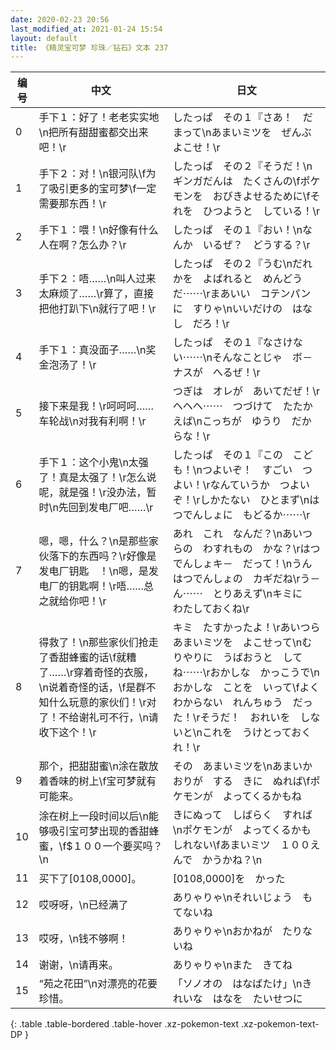 ```yaml
---
date: 2020-02-23 20:56
last_modified_at: 2021-01-24 15:54
layout: default
title: 《精灵宝可梦 珍珠／钻石》文本 237
---
```

| 编号 | 中文 | 日文 |
| ---- | ---- | ---- |
| 0 | 手下１：好了！老老实实地\n把所有甜甜蜜都交出来吧！\r | したっぱ　その１『さあ！　だまって\nあまいミツを　ぜんぶ　よこせ！\r |
| 1 | 手下２：对！\n银河队\f为了吸引更多的宝可梦\f一定需要那东西！\r | したっぱ　その２『そうだ！\nギンガだんは　たくさんの\fポケモンを　おびきよせるために\fそれを　ひつようと　している！\r |
| 2 | 手下１：喂！\n好像有什么人在啊？怎么办？\r | したっぱ　その１『おい！\nなんか　いるぜ？　どうする？\r |
| 3 | 手下２：唔……\n叫人过来太麻烦了……\r算了，直接把他打趴下\n就行了吧！\r | したっぱ　その２『うむ\nだれかを　よばれると　めんどうだ⋯⋯\rまあいい　コテンパンに　すりゃ\nいいだけの　はなし　だろ！\r |
| 4 | 手下１：真没面子……\n奖金泡汤了！\r | したっぱ　その１『なさけない⋯⋯\nそんなことじゃ　ボ－ナスが　へるぜ！\r |
| 5 | 接下来是我！\r呵呵呵……车轮战\n对我有利啊！\r | つぎは　オレが　あいてだぜ！\rヘヘヘ⋯⋯　つづけて　たたかえば\nこっちが　ゆうり　だからな！\r |
| 6 | 手下１：这个小鬼\n太强了！真是太强了！\r怎么说呢，就是强！\r没办法，暂时\n先回到发电厂吧……\r | したっぱ　その１『この　こども！\nつよいぞ！　すごい　つよい！\rなんていうか　つよいぞ！\rしかたない　ひとまず\nはつでんしょに　もどるか⋯⋯\r |
| 7 | 嗯，嗯，什么？\n是那些家伙落下的东西吗？\r好像是发电厂钥匙　！\n嗯，是发电厂的钥匙啊！\r唔……总之就给你吧！\r | あれ　これ　なんだ？\nあいつらの　わすれもの　かな？\rはつでんしょキ－　だって！\nうん　はつでんしょの　カギだね\rう－ん⋯⋯　とりあえず\nキミに　わたしておくね\r |
| 8 | 得救了！\n那些家伙们抢走了香甜蜂蜜的话\f就糟了……\r穿着奇怪的衣服，\n说着奇怪的话，\f是群不知什么玩意的家伙们！\r对了！不给谢礼可不行，\n请收下这个！\r | キミ　たすかったよ！\rあいつら　あまいミツを　よこせって\nむりやりに　うばおうと　してね⋯⋯\rおかしな　かっこうで\nおかしな　ことを　いって\fよくわからない　れんちゅう　だった！\rそうだ！　おれいを　しないと\nこれを　うけとっておくれ！\r |
| 9 | 那个，把甜甜蜜\n涂在散放着香味的树上\f宝可梦就有可能来。 | その　あまいミツを\nあまいかおりが　する　きに　ぬれば\fポケモンが　よってくるかもね |
| 10 | 涂在树上一段时间以后\n能够吸引宝可梦出现的香甜蜂蜜，\f$１００一个要买吗？\n | きにぬって　しばらく　すれば\nポケモンが　よってくるかも　しれない\fあまいミツ　１００えんで　かうかね？\n |
| 11 | 买下了[0108,0000]。 | [0108,0000]を　かった |
| 12 | 哎呀呀，\n已经满了 | ありゃりゃ\nそれいじょう　もてないね |
| 13 | 哎呀，\n钱不够啊！ | ありゃりゃ\nおかねが　たりないね |
| 14 | 谢谢，\n请再来。 | ありゃりゃ\nまた　きてね |
| 15 | “苑之花田”\n对漂亮的花要珍惜。 | 「ソノオの　はなばたけ」\nきれいな　はなを　たいせつに |
{: .table .table-bordered .table-hover .xz-pokemon-text .xz-pokemon-text-DP }